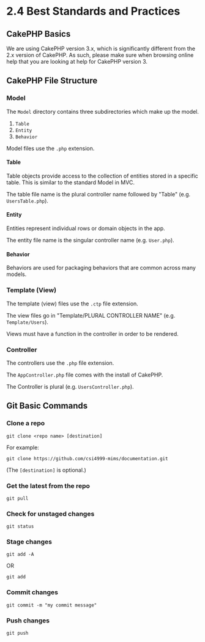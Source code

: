 # 2.4 Best Standards and Practices #

## CakePHP Basics ##

We are using CakePHP version 3.x, which is significantly different
from the 2.x version of CakePHP.  As such, please make sure when
browsing online help that you are looking at help for CakePHP version
3.

## CakePHP File Structure ##

### Model ###

The `Model` directory contains three subdirectories which make up the
model.

1. `Table`
2. `Entity`
3. `Behavior`

Model files use the `.php` extension.

#### Table ####

Table objects provide access to the collection of entities stored in a
specific table.  This is similar to the standard Model in MVC.

The table file name is the plural controller name followed by "Table"
(e.g. `UsersTable.php`).

#### Entity ####

Entities represent individual rows or domain objects in the app.

The entity file name is the singular controller name
(e.g. `User.php`).

#### Behavior ####

Behaviors are used for packaging behaviors that are common across many
models.

### Template (View) ###

The template (view) files use the `.ctp` file extension.

The view files go in "Template/PLURAL CONTROLLER NAME"
(e.g. `Template/Users`).

Views must have a function in the controller in order to be rendered.

### Controller ###

The controllers use the `.php` file extension.

The `AppController.php` file comes with the install of CakePHP.

The Controller is plural (e.g. `UsersController.php`).

## Git Basic Commands ##

### Clone a repo ###

    git clone <repo name> [destination]

For example:

    git clone https://github.com/csi4999-mims/documentation.git

(The `[destination]` is optional.)

### Get the latest from the repo ###

    git pull

### Check for unstaged changes ###

    git status

### Stage changes ###

    git add -A

OR

    git add

### Commit changes ###

    git commit -m "my commit message"

### Push changes ###

    git push
